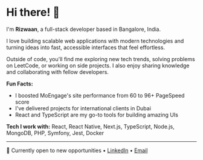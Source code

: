 # Hi there! 👋

I'm **Rizwaan**, a full-stack developer based in Bangalore, India.

I love building scalable web applications with modern technologies and turning ideas into fast, accessible interfaces that feel effortless.

Outside of code, you'll find me exploring new tech trends, solving problems on LeetCode, or working on side projects. I also enjoy sharing knowledge and collaborating with fellow developers.

**Fun Facts:**
- I boosted MoEngage's site performance from 60 to 96+ PageSpeed score
- I've delivered projects for international clients in Dubai
- React and TypeScript are my go-to tools for building amazing UIs

**Tech I work with:** React, React Native, Next.js, TypeScript, Node.js, MongoDB, PHP, Symfony, Jest, Docker

---

💼 Currently open to new opportunities • [LinkedIn](https://linkedin.com/in/rizwaan-dev) • [Email](mailto:rizwaanans786@gmail.com)
